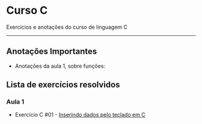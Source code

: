 # Curso C




Exercícios e anotações do curso de linguagem C

---

## Anotações Importantes
* Anotações da aula 1, sobre funções: []()

## Lista de exercícios resolvidos

### Aula 1

- Exercício C #01 - [Inserindo dados pelo teclado em C]()
